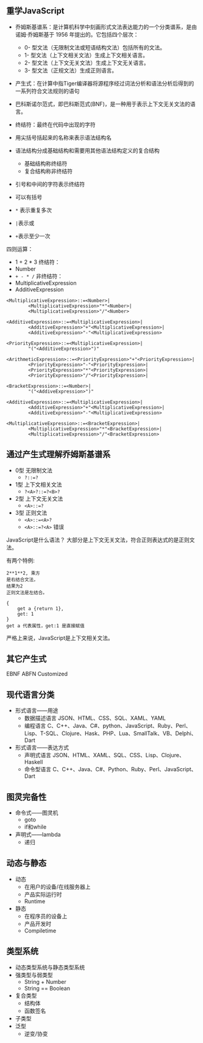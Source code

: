 ## 重学JavaScript

- 乔姆斯基谱系：是计算机科学中刻画形式文法表达能力的一个分类谱系，是由诺姆·乔姆斯基于 1956 年提出的。它包括四个层次：
    - 0- 型文法（无限制文法或短语结构文法）包括所有的文法。
    - 1- 型文法（上下文相关文法）生成上下文相关语言。
    - 2- 型文法（上下文无关文法）生成上下文无关语言。
    - 3- 型文法（正规文法）生成正则语言。

- 产生式：在计算中指Tiger编译器将源程序经过词法分析和语法分析后得到的一系列符合文法规则的语句
- 巴科斯诺尔范式，即巴科斯范式(BNF)，是一种用于表示上下文无关文法的语言。
- 终结符：最终在代码中出现的字符

- 用尖括号括起来的名称来表示语法结构名
- 语法结构分成基础结构和需要用其他语法结构定义的复合结构
    - 基础结构称终结符
    - 复合结构称非终结符
- 引号和中间的字符表示终结符
- 可以有括号
- `*` 表示重复多次
- `|`表示或
- `+`表示至少一次

四则运算：
- 1 + 2 * 3
终结符：
- Number
- `+ - * /`
非终结符：
- MultiplicativeExpression
- AdditiveExpression

```
<MultiplicativeExpression>::=<Number>|
        <MultiplicativeExpression>"*"<Number>|
        <MultiplicativeExpression>"/"<Number>

<AdditiveExpression>::=<MultiplicativeExpression>|
        <AdditiveExpression>"+"<MultiplicativeExpression>|
        <AdditiveExpression>"-"<MultiplicativeExpression>

<PriorityExpression>::=<MultiplicativeExpression>|
        "("<AdditiveExpression>")"

<ArithmeticExpression>::=<PriorityExpression>"+"<PriorityExpression>|
        <PriorityExpression>"-"<PriorityExpression>|
        <PriorityExpression>"*"<PriorityExpression>|
        <PriorityExpression>"/"<PriorityExpression>|
```

```
<BracketExpression>::=<Number>|
        "("<AddiveExpression>")"

<AdditiveExpression>::=<MultiplicativeExpression>|
        <AdditiveExpression>"+"<MultiplicativeExpression>|
        <AdditiveExpression>"-"<MultiplicativeExpression>

<MultiplicativeExpression>::=<BracketExpression>|
        <MultiplicativeExpression>"*"<BracketExpression>|
        <MultiplicativeExpression>"/"<BracketExpression>
```

## 通过产生式理解乔姆斯基谱系
- 0型 无限制文法
    - `?::=?`
- 1型 上下文相关文法
    - `?<A>?::=?<B>?`
- 2型 上下文无关文法
    - `<A>::=?`
- 3型 正则文法
    - `<A>::=<A>?`
    - `<A>::=?<A>` 错误

JavaScript是什么语法？
大部分是上下文无关文法，符合正则表达式的是正则文法。

有两个特例:

```
2**1**2, 乘方
是右结合文法，
结果为2
正则文法是左结合。
```
```
{
    get a {return 1},
    get: 1
}
get a 代表属性，get:1 是直接赋值
```

严格上来说，JavaScript是上下文相关文法。

## 其它产生式
EBNF ABFN Customized

## 现代语言分类
- 形式语言——用途
    - 数据描述语言
    JSON、HTML、CSS、SQL、XAML、YAML
    - 编程语言
    C、C++、Java、C#、python、JavaScript、Ruby、Perl、Lisp、T-SQL、Clojure、Hask、PHP、Lua、SmallTalk、VB、Delphi、Dart
- 形式语言——表达方式
    - 声明式语言
    JSON、HTML、XAML、SQL、CSS、Lisp、Clojure、Haskell
    - 命令型语言
    C、C++、Java、C#、Python、Ruby、Perl、JavaScript、Dart

## 图灵完备性
- 命令式——图灵机
    - goto
    - if和while
- 声明式——lambda
    - 递归

## 动态与静态
- 动态
    - 在用户的设备/在线服务器上
    - 产品实际运行时
    - Runtime
- 静态
    - 在程序员的设备上
    - 产品开发时
    - Compiletime

## 类型系统
- 动态类型系统与静态类型系统
- 强类型与弱类型
    - String + Number
    - String == Boolean
- 复合类型
    - 结构体
    - 函数签名
- 子类型
- 泛型
    - 逆变/协变